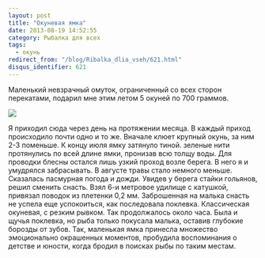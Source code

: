```yaml
---
layout: post
title: "Окуневая ямка"
date: 2013-08-19 14:52:55
category: Рыбалка для всех
tags:
  - окунь
redirect_from: "/blog/Ribalka_dlia_vseh/621.html"
disqus_identifier: 621
---
```

Маленький невзрачный омуток, ограниченный со всех сторон перекатами,
подарил мне этим летом 5 окуней по 700 граммов.

![](http://fishingguru.ru/uploads/images/00/00/01/2013/08/19/0a02da.jpg)

Я приходил сюда через день на протяжении месяца. В каждый приход
происходило почти одно и то же. Вначале клюет крупный окунь, за ним 2-3
поменьше. К концу июля ямку затянуло тиной. зеленые нити протянулись по
всей длине ямки, пронизав всю толщу воды. Для проводки блесны остался
лишь узкий проход возле берега. В него я и умудрялся забрасывать. В
августе травы стало немного меньше. Сказалась пасмурная погода и дожди.
Увидев у берега стайки гольянов, решил сменить снасть. Взял 6-и метровое
удилище с катушкой, привязал поводок из плетенки 0,2 мм. Заброшенная на
малька снасть не успела еще успокоиться, как последовала поклевка.
Классическая окуневая, с резким рывком. Так продолжалось около часа.
Была и щучья поклевка, но рыба только покусала малька, оставив глубокие
борозды от зубов. Так, маленькая ямка принесла множество эмоционально
окрашенных моментов, пробудила воспоминания о детстве и юности, когда
бродил в поисках рыбы по таким местам.

